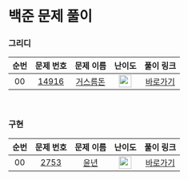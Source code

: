 백준 문제 풀이
==============================

### 그리디

| 순번 |  문제 번호 | 문제 이름 | 난이도 | 풀이 링크 |
| :-----: | :-----: | :-----: | :-----: | :----: |
| 00 | <a href="https://www.acmicpc.net/problem/14916" target="_blank">14916</a> | <a href="https://www.acmicpc.net/problem/14916" target="_blank">거스름돈</a> | <img height="25px" width="25px" src="https://static.solved.ac/tier_small/6.svg"/> | <a href="./백준/그리디/14916.py">바로가기</a> |

<br>

### 구현

| 순번 |  문제 번호 | 문제 이름 | 난이도 | 풀이 링크 |
| :-----: | :-----: | :-----: | :-----: | :----: |
| 00 | <a href="https://www.acmicpc.net/problem/2753" target="_blank">2753</a> | <a href="https://www.acmicpc.net/problem/2753" target="_blank">윤년</a> | <img height="25px" width="25px" src="https://static.solved.ac/tier_small/6.svg"/> | <a href="./백준/구현/2753.py">바로가기</a> |
